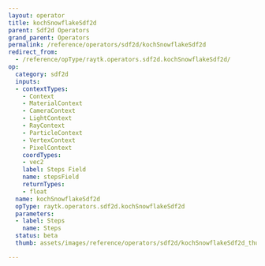 ```yaml
---
layout: operator
title: kochSnowflakeSdf2d
parent: Sdf2d Operators
grand_parent: Operators
permalink: /reference/operators/sdf2d/kochSnowflakeSdf2d
redirect_from:
  - /reference/opType/raytk.operators.sdf2d.kochSnowflakeSdf2d/
op:
  category: sdf2d
  inputs:
  - contextTypes:
    - Context
    - MaterialContext
    - CameraContext
    - LightContext
    - RayContext
    - ParticleContext
    - VertexContext
    - PixelContext
    coordTypes:
    - vec2
    label: Steps Field
    name: stepsField
    returnTypes:
    - float
  name: kochSnowflakeSdf2d
  opType: raytk.operators.sdf2d.kochSnowflakeSdf2d
  parameters:
  - label: Steps
    name: Steps
  status: beta
  thumb: assets/images/reference/operators/sdf2d/kochSnowflakeSdf2d_thumb.png

---
```

